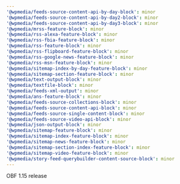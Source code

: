 ```yaml
---
'@wpmedia/feeds-source-content-api-by-day-block': minor
'@wpmedia/feeds-source-content-api-by-day2-block': minor
'@wpmedia/feeds-source-content-api-by-day3-block': minor
'@wpmedia/mrss-feature-block': minor
'@wpmedia/rss-alexa-feature-block': minor
'@wpmedia/rss-fbia-feature-block': minor
'@wpmedia/rss-feature-block': minor
'@wpmedia/rss-flipboard-feature-block': minor
'@wpmedia/rss-google-news-feature-block': minor
'@wpmedia/rss-msn-feature-block': minor
'@wpmedia/sitemap-index-by-day-feature-block': minor
'@wpmedia/sitemap-section-feature-block': minor
'@wpmedia/text-output-block': minor
'@wpmedia/textfile-block': minor
'@wpmedia/feeds-xml-output': minor
'@wpmedia/ans-feature-block': minor
'@wpmedia/feeds-source-collections-block': minor
'@wpmedia/feeds-source-content-api-block': minor
'@wpmedia/feeds-source-single-content-block': minor
'@wpmedia/feeds-source-video-api-block': minor
'@wpmedia/json-output-block': minor
'@wpmedia/sitemap-feature-block': minor
'@wpmedia/sitemap-index-feature-block': minor
'@wpmedia/sitemap-news-feature-block': minor
'@wpmedia/sitemap-section-index-feature-block': minor
'@wpmedia/sitemap-video-feature-block': minor
'@wpmedia/story-feed-querybuilder-content-source-block': minor
---
```


OBF 1.15 release
